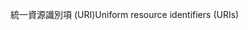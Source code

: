 <span data-ttu-id="35e47-101">統一資源識別項 (URI)</span><span class="sxs-lookup"><span data-stu-id="35e47-101">Uniform resource identifiers (URIs)</span></span>